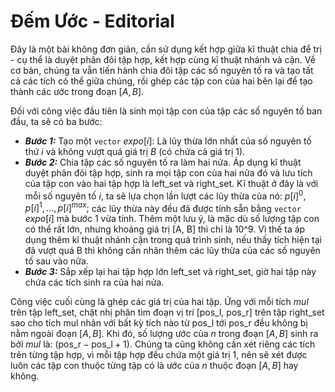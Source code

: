 # Đếm Ước - Editorial

Đây là một bài không đơn giản, cần sử dụng kết hợp giữa kĩ thuật chia để trị - cụ thể là duyệt phân đôi tập hợp, kết hợp cùng kĩ thuật nhánh và cận. Về cơ bản, chúng ta vẫn tiến hành chia đôi tập các số nguyên tố ra và tạo tất cả các tích có thể giữa chúng, rồi ghép các tập con của hai bên lại để tạo thành các ước trong đoạn $[A, B]$.

Đối với công việc đầu tiên là sinh mọi tập con của tập các số nguyên tố ban đầu, ta sẽ có ba bước:
- ***Bước 1:*** Tạo một `vector` $expo[i]$: Là lũy thừa lớn nhất của số nguyên tố thứ $i$ và không vượt quá giá trị $B$ (có chứa cả giá trị $1$).
- ***Bước 2:*** Chia tập các số nguyên tố ra làm hai nửa. Áp dụng kĩ thuật duyệt phân đôi tập hợp, sinh ra mọi tập con của hai nửa đó và lưu tích của tập con vào hai tập hợp là $\text{left\_set}$ và $\text{right\_set}$. Kĩ thuật ở đây là với mỗi số nguyên tố $i,$ ta sẽ lựa chọn lần lượt các lũy thừa của nó: $p[i]^0, p[i]^1,...,p[i]^{max};$ các lũy thừa này đều đã được tính sẵn bằng `vector` $expo[i]$ mà bước $1$ vừa tính.
Thêm một lưu ý, là mặc dù số lượng tập con có thể rất lớn, nhưng khoảng giá trị [A, B] thì chỉ là 10^9. Vì thế ta áp dụng thêm kĩ thuật nhánh cận trong quá trình sinh, nếu thấy tích hiện tại đã vượt quá B thì không cần nhân thêm các lũy thừa của các số nguyên tố sau vào nữa.
- ***Bước 3:*** Sắp xếp lại hai tập hợp lớn $\text{left\_set}$ và $\text{right\_set},$ giờ hai tập này chứa các tích sinh ra của hai nửa.

Công việc cuối cùng là ghép các giá trị của hai tập. Ứng với mỗi tích $mul$ trên tập $\text{left\_set},$ chặt nhị phân tìm đoạn vị trí $[\text{pos\_l, pos\_r}]$ trên tập $\text{right\_set}$ sao cho tích mul nhân với bất kỳ tích nào từ $\text{pos\_l}$ tới $\text{pos\_r}$ đều không bị nằm ngoài đoạn $[A, B]$. Khi đó, số lượng ước của $n$ trong đoạn $[A, B]$ sinh ra bởi $mul$ là: $(\text{pos\_r} - \text{pos\_l} + 1)$. Chúng ta cũng không cần xét riêng các tích trên từng tập hợp, vì mỗi tập hợp đều chứa một giá trị $1,$ nên sẽ xét được luôn các tập con thuộc từng tập có là ước của $n$ thuộc đoạn $[A, B]$ hay không.